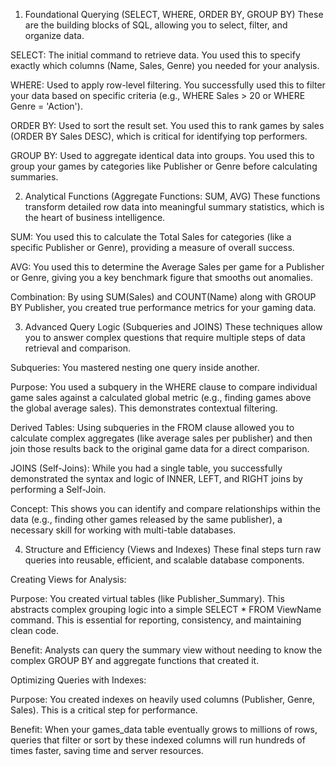 1. Foundational Querying (SELECT, WHERE, ORDER BY, GROUP BY)
These are the building blocks of SQL, allowing you to select, filter, and organize data.

SELECT: The initial command to retrieve data. You used this to specify exactly which columns (Name, Sales, Genre) you needed for your analysis.

WHERE: Used to apply row-level filtering. You successfully used this to filter your data based on specific criteria (e.g., WHERE Sales > 20 or WHERE Genre = 'Action').

ORDER BY: Used to sort the result set. You used this to rank games by sales (ORDER BY Sales DESC), which is critical for identifying top performers.

GROUP BY: Used to aggregate identical data into groups. You used this to group your games by categories like Publisher or Genre before calculating summaries.

2. Analytical Functions (Aggregate Functions: SUM, AVG)
These functions transform detailed row data into meaningful summary statistics, which is the heart of business intelligence.

SUM: You used this to calculate the Total Sales for categories (like a specific Publisher or Genre), providing a measure of overall success.

AVG: You used this to determine the Average Sales per game for a Publisher or Genre, giving you a key benchmark figure that smooths out anomalies.

Combination: By using SUM(Sales) and COUNT(Name) along with GROUP BY Publisher, you created true performance metrics for your gaming data.

3. Advanced Query Logic (Subqueries and JOINS)
These techniques allow you to answer complex questions that require multiple steps of data retrieval and comparison.

Subqueries: You mastered nesting one query inside another.

Purpose: You used a subquery in the WHERE clause to compare individual game sales against a calculated global metric (e.g., finding games above the global average sales). This demonstrates contextual filtering.

Derived Tables: Using subqueries in the FROM clause allowed you to calculate complex aggregates (like average sales per publisher) and then join those results back to the original game data for a direct comparison.

JOINS (Self-Joins): While you had a single table, you successfully demonstrated the syntax and logic of INNER, LEFT, and RIGHT joins by performing a Self-Join.

Concept: This shows you can identify and compare relationships within the data (e.g., finding other games released by the same publisher), a necessary skill for working with multi-table databases.

4. Structure and Efficiency (Views and Indexes)
These final steps turn raw queries into reusable, efficient, and scalable database components.

Creating Views for Analysis:

Purpose: You created virtual tables (like Publisher_Summary). This abstracts complex grouping logic into a simple SELECT * FROM ViewName command. This is essential for reporting, consistency, and maintaining clean code.

Benefit: Analysts can query the summary view without needing to know the complex GROUP BY and aggregate functions that created it.

Optimizing Queries with Indexes:

Purpose: You created indexes on heavily used columns (Publisher, Genre, Sales). This is a critical step for performance.

Benefit: When your games_data table eventually grows to millions of rows, queries that filter or sort by these indexed columns will run hundreds of times faster, saving time and server resources.
